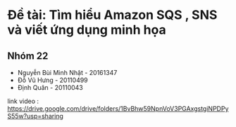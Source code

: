 

# Đề tài: Tìm hiểu Amazon SQS , SNS và viết ứng dụng minh họa

## Nhóm 22
- Nguyễn Bùi Minh Nhật - 20161347
- Đỗ Vũ Hưng    - 20110499
- Định Quân  - 20110043

link video : https://drive.google.com/drive/folders/1BvBhw59NpnVoV3PGAxgstgiNPDPyS55w?usp=sharing
